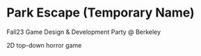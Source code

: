 # Park Escape (Temporary Name)
Fall23 Game Design & Development Party @ Berkeley

2D top-down horror game 
